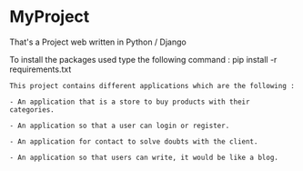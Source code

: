 # MyProject

That's a Project web written in Python / Django

To install the packages used type the following command : pip install -r requirements.txt


```
This project contains different applications which are the following :

- An application that is a store to buy products with their categories.

- An application so that a user can login or register.

- An application for contact to solve doubts with the client.

- An application so that users can write, it would be like a blog.

  ```
